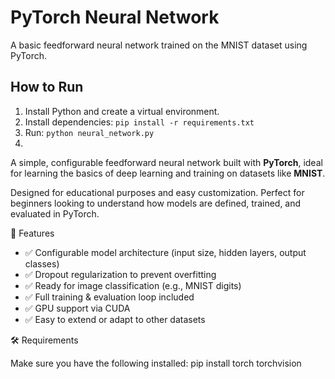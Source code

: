 

# PyTorch Neural Network

A basic feedforward neural network trained on the MNIST dataset using PyTorch.

## How to Run

1. Install Python and create a virtual environment.
2. Install dependencies: `pip install -r requirements.txt`
3. Run: `python neural_network.py`
4. 
A simple, configurable feedforward neural network built with **PyTorch**, ideal for learning the basics of deep learning and training on datasets like **MNIST**.

Designed for educational purposes and easy customization. Perfect for beginners looking to understand how models are defined, trained, and evaluated in PyTorch.

📌 Features

- ✅ Configurable model architecture (input size, hidden layers, output classes)
- ✅ Dropout regularization to prevent overfitting
- ✅ Ready for image classification (e.g., MNIST digits)
- ✅ Full training & evaluation loop included
- ✅ GPU support via CUDA
- ✅ Easy to extend or adapt to other datasets

🛠 Requirements

Make sure you have the following installed:
pip install torch torchvision
